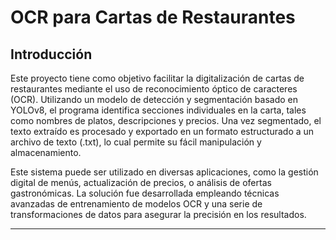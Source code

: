 # OCR para Cartas de Restaurantes

## Introducción
Este proyecto tiene como objetivo facilitar la digitalización de cartas de restaurantes mediante el uso de reconocimiento óptico de caracteres (OCR). Utilizando un modelo de detección y segmentación basado en YOLOv8, el programa identifica secciones individuales en la carta, tales como nombres de platos, descripciones y precios. Una vez segmentado, el texto extraído es procesado y exportado en un formato estructurado a un archivo de texto (.txt), lo cual permite su fácil manipulación y almacenamiento.

Este sistema puede ser utilizado en diversas aplicaciones, como la gestión digital de menús, actualización de precios, o análisis de ofertas gastronómicas. La solución fue desarrollada empleando técnicas avanzadas de entrenamiento de modelos OCR y una serie de transformaciones de datos para asegurar la precisión en los resultados.

---
